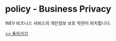 # policy - Business Privacy
WEV 비즈니스 서비스의 개인정보 보호 약관이 위치합니다.

[>> 돌아가기](https://github.com/el-electric/policy)
